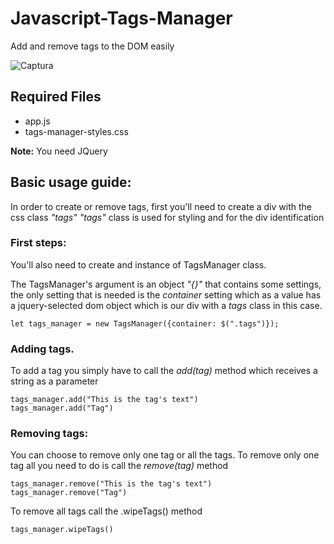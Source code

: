 # Javascript-Tags-Manager
Add and remove tags to the DOM easily

![Captura](https://user-images.githubusercontent.com/20604217/62344951-dc52b980-b4b5-11e9-811c-e9d83276a19e.PNG)

## Required Files
* app.js
* tags-manager-styles.css

**Note:** You need JQuery

## Basic usage guide:

In order to create or remove tags, first you'll need to create a div with the css class *"tags"*
*"tags"* class is used for styling and for the div identification

### First steps:
You'll also need to create and instance of TagsManager class.

The TagsManager's argument is an object *"{}"* that contains some settings, the only setting 
that is needed is the *container* setting which as a value has a jquery-selected dom object which 
is our div with a *tags* class in this case.

````
let tags_manager = new TagsManager({container: $(".tags")});

````

### Adding tags.
To add a tag you simply have to call the *add(tag)* method which receives a string as a parameter
````
tags_manager.add("This is the tag's text")
tags_manager.add("Tag")
````

### Removing tags:
You can choose to remove only one tag or all the tags.
To remove only one tag all you need to do is call the *remove(tag)* method
````
tags_manager.remove("This is the tag's text")
tags_manager.remove("Tag")
````
To remove all tags call the .wipeTags() method
````
tags_manager.wipeTags()
````
